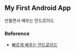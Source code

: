 ## My First Android App

만들면서 배우는 안드로이드

### Reference
- [빠르게 배우는 안드로이드](https://brunch.co.kr/@henen/1)